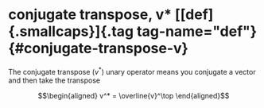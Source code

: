 # conjugate transpose, v\* [[def]{.smallcaps}]{.tag tag-name="def"} {#conjugate-transpose-v}

The conjugate transpose ($v^*$) unary operator means you conjugate a
vector and then take the transpose

$$\begin{aligned}
  v^* = \overline{v}^\top
  \end{aligned}$$
